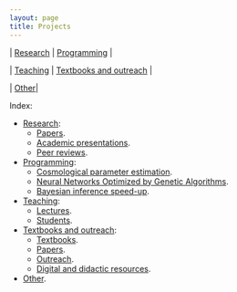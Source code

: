 ```yaml
---
layout: page
title: Projects
---
```


| [Research](https://igomezv.github.io/research) | [Programming](https://igomezv.github.io/code/) | 

| [Teaching](https://igomezv.github.io/teaching) | [Textbooks and outreach](https://igomezv.github.io/outreach) | 

| [Other](https://igomezv.github.io/other)|

Index:

- [Research](https://igomezv.github.io/research):
	- [Papers](https://igomezv.github.io/research/#list-of-papers).
	- [Academic presentations](https://igomezv.github.io/research/#academic-presentations).
	- [Peer reviews](https://igomezv.github.io/research/#peer-reviews).
- [Programming](https://igomezv.github.io/code/):
	- [Cosmological parameter estimation](https://igomezv.github.io/code/#simplemc).
	- [Neural Networks Optimized by Genetic Algorithms](https://igomezv.github.io/code/#nnogada).
	- [Bayesian inference speed-up](https://igomezv.github.io/code/#neuralike).
- [Teaching](https://igomezv.github.io/teaching):
	- [Lectures](https://igomezv.github.io/teaching/#courses).
	- [Students](https://igomezv.github.io/teaching/#students).
- [Textbooks and outreach](https://igomezv.github.io/outreach):
	- [Textbooks](https://igomezv.github.io/outreach/#text-books).
	- [Papers](https://igomezv.github.io/outreach/#papers).
	- [Outreach](https://igomezv.github.io/outreach/#outreach).
	- [Digital and didactic resources](https://igomezv.github.io/outreach/#digital-didactic-material).
- [Other](https://igomezv.github.io/other).

